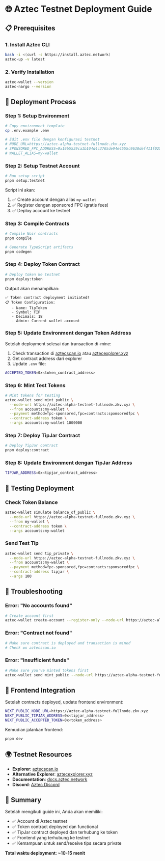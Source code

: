 # 🌐 Aztec Testnet Deployment Guide

## 📋 Prerequisites

### 1. Install Aztec CLI
```bash
bash -i <(curl -s https://install.aztec.network)
aztec-up -v latest
```

### 2. Verify Installation
```bash
aztec-wallet --version
aztec-nargo --version
```

## 🚀 Deployment Process

### Step 1: Setup Environment
```bash
# Copy environment template
cp .env.example .env

# Edit .env file dengan konfigurasi testnet
# NODE_URL=https://aztec-alpha-testnet-fullnode.zkv.xyz
# SPONSORED_FPC_ADDRESS=0x19b5539ca1b104d4c3705de94e4555c9630def411f025e023a13189d0c56f8f2
# WALLET_ALIAS=my-wallet
```

### Step 2: Setup Testnet Account
```bash
# Run setup script
pnpm setup:testnet
```

Script ini akan:
1. ✅ Create account dengan alias `my-wallet`
2. ✅ Register dengan sponsored FPC (gratis fees)
3. ✅ Deploy account ke testnet

### Step 3: Compile Contracts
```bash
# Compile Noir contracts
pnpm compile

# Generate TypeScript artifacts
pnpm codegen
```

### Step 4: Deploy Token Contract
```bash
# Deploy token ke testnet
pnpm deploy:token
```

Output akan menampilkan:
```
✅ Token contract deployment initiated!
📋 Token Configuration:
   - Name: TipToken
   - Symbol: TIP
   - Decimals: 18
   - Admin: Current wallet account
```

### Step 5: Update Environment dengan Token Address

Setelah deployment selesai dan transaction di-mine:

1. Check transaction di [aztecscan.io](https://aztecscan.io) atau [aztecexplorer.xyz](https://aztecexplorer.xyz)
2. Get contract address dari explorer
3. Update `.env` file:
```bash
ACCEPTED_TOKEN=0x<token_contract_address>
```

### Step 6: Mint Test Tokens
```bash
# Mint tokens for testing
aztec-wallet send mint_public \
  --node-url https://aztec-alpha-testnet-fullnode.zkv.xyz \
  --from accounts:my-wallet \
  --payment method=fpc-sponsored,fpc=contracts:sponsoredfpc \
  --contract-address token \
  --args accounts:my-wallet 1000000
```

### Step 7: Deploy TipJar Contract
```bash
# Deploy TipJar contract
pnpm deploy:contract
```

### Step 8: Update Environment dengan TipJar Address
```bash
TIPJAR_ADDRESS=0x<tipjar_contract_address>
```

## 🧪 Testing Deployment

### Check Token Balance
```bash
aztec-wallet simulate balance_of_public \
  --node-url https://aztec-alpha-testnet-fullnode.zkv.xyz \
  --from my-wallet \
  --contract-address token \
  --args accounts:my-wallet
```

### Send Test Tip
```bash
aztec-wallet send tip_private \
  --node-url https://aztec-alpha-testnet-fullnode.zkv.xyz \
  --from accounts:my-wallet \
  --payment method=fpc-sponsored,fpc=contracts:sponsoredfpc \
  --contract-address tipjar \
  --args 100
```

## 🔧 Troubleshooting

### Error: "No accounts found"
```bash
# Create account first
aztec-wallet create-account --register-only --node-url https://aztec-alpha-testnet-fullnode.zkv.xyz --alias my-wallet
```

### Error: "Contract not found"
```bash
# Make sure contract is deployed and transaction is mined
# Check on aztecscan.io
```

### Error: "Insufficient funds"
```bash
# Make sure you've minted tokens first
aztec-wallet send mint_public --node-url https://aztec-alpha-testnet-fullnode.zkv.xyz --from accounts:my-wallet --payment method=fpc-sponsored,fpc=contracts:sponsoredfpc --contract-address token --args accounts:my-wallet 1000000
```

## 📱 Frontend Integration

Setelah contracts deployed, update frontend environment:
```bash
NEXT_PUBLIC_NODE_URL=https://aztec-alpha-testnet-fullnode.zkv.xyz
NEXT_PUBLIC_TIPJAR_ADDRESS=0x<tipjar_address>
NEXT_PUBLIC_ACCEPTED_TOKEN=0x<token_address>
```

Kemudian jalankan frontend:
```bash
pnpm dev
```

## 🌍 Testnet Resources

- **Explorer**: [aztecscan.io](https://aztecscan.io)
- **Alternative Explorer**: [aztecexplorer.xyz](https://aztecexplorer.xyz)
- **Documentation**: [docs.aztec.network](https://docs.aztec.network)
- **Discord**: [Aztec Discord](https://discord.gg/aztec)

## 🎯 Summary

Setelah mengikuti guide ini, Anda akan memiliki:
- ✅ Account di Aztec testnet
- ✅ Token contract deployed dan functional
- ✅ TipJar contract deployed dan terhubung ke token
- ✅ Frontend yang terhubung ke testnet
- ✅ Kemampuan untuk send/receive tips secara private

**Total waktu deployment: ~10-15 menit**